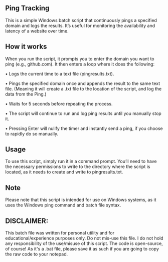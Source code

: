 ## Ping Tracking
This is a simple Windows batch script that continuously pings a specified domain and logs the results. It’s useful for monitoring the availability and latency of a website over time.

## How it works
When you run the script, it prompts you to enter the domain you want to ping (e.g., github.com). It then enters a loop where it does the following:

• Logs the current time to a text file (pingresults.txt).

• Pings the specified domain once and appends the result to the same text file. 
(Meaning it will create a .txt file to the location of the script, and log the data from the Ping.)

• Waits for 5 seconds before repeating the process.

• The script will continue to run and log ping results until you manually stop it.

• Pressing Enter will nulify the timer and instantly send a ping, if you choose to rapidly do so manually.

## Usage
To use this script, simply run it in a command prompt. You’ll need to have the necessary permissions to write to the directory where the script is located, as it needs to create and write to pingresults.txt.

## Note
Please note that this script is intended for use on Windows systems, as it uses the Windows ping command and batch file syntax.


## DISCLAIMER:
This batch file was written for personal utility and for educational/experience purposes only. Do not mis-use this file. 
I do not hold any responsibility of the use/misuse of this script. The code is open-source, of course! As it's a .bat file, please save it as such if you are going to copy the raw code to your notepad.
